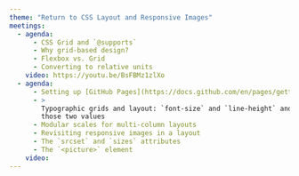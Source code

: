 ```yaml
---
theme: "Return to CSS Layout and Responsive Images"
meetings:
  - agenda:
      - CSS Grid and `@supports`
      - Why grid-based design?
      - Flexbox vs. Grid
      - Converting to relative units
    video: https://youtu.be/BsFBMz1zlXo
  - agenda:
      - Setting up [GitHub Pages](https://docs.github.com/en/pages/getting-started-with-github-pages/about-github-pages)
      - >
        Typographic grids and layout: `font-size` and `line-height` and how everything comes back to
        those two values
      - Modular scales for multi-column layouts
      - Revisiting responsive images in a layout
      - The `srcset` and `sizes` attributes
      - The `<picture>` element
    video:
---
```

